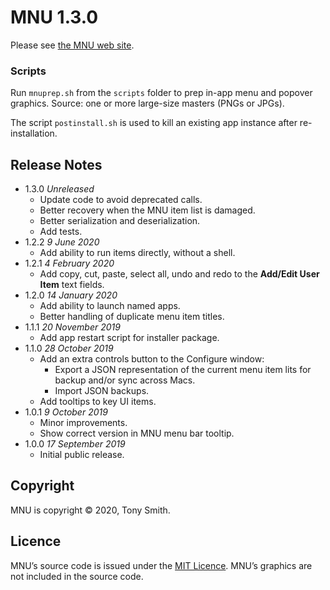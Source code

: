 # MNU 1.3.0 #

Please see [the MNU web site](https://smittytone.github.io/mnu/index.html).

### Scripts ###

Run `mnuprep.sh` from the `scripts` folder to prep in-app menu and popover graphics. Source: one or more large-size masters (PNGs or JPGs).

The script `postinstall.sh` is used to kill an existing app instance after re-installation.

## Release Notes ##

- 1.3.0 *Unreleased*
    - Update code to avoid deprecated calls.
    - Better recovery when the MNU item list is damaged.
    - Better serialization and deserialization.
    - Add tests.
- 1.2.2 *9 June 2020*
    - Add ability to run items directly, without a shell.
- 1.2.1 *4 February 2020*
    - Add copy, cut, paste, select all, undo and redo to the **Add/Edit User Item** text fields.
- 1.2.0 *14 January 2020*
    - Add ability to launch named apps.
    - Better handling of duplicate menu item titles.
- 1.1.1 *20 November 2019*
    - Add app restart script for installer package.
- 1.1.0 *28 October 2019*
    - Add an extra controls button to the Configure window:
        - Export a JSON representation of the current menu item lits for backup and/or sync across Macs.
        - Import JSON backups.
    - Add tooltips to key UI items.
- 1.0.1 *9 October 2019*
    - Minor improvements.
    - Show correct version in MNU menu bar tooltip.
- 1.0.0 *17 September 2019*
    - Initial public release.

## Copyright ##

MNU is copyright &copy; 2020, Tony Smith.

## Licence ##

MNU’s source code is issued under the [MIT Licence](./LICENSE). MNU’s graphics are not included in the source code.